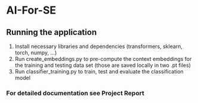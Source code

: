 # AI-For-SE

## Running the application
1) Install necessary libraries and dependencies (transformers, sklearn, torch, numpy, ...)
2) Run create_embeddings.py to pre-compute the context embeddings for the training and testing data set (those are saved locally in two .pt files)
3) Run classifier_training.py to train, test and evaluate the classification model

### For detailed documentation see Project Report
